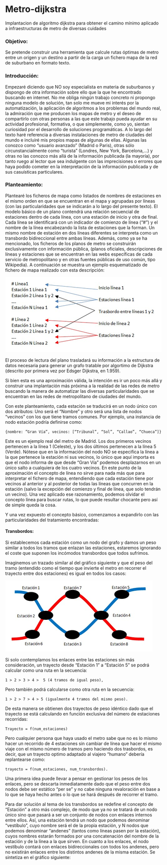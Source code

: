 # Metro-dijkstra
Implantacion de algoritmo dijkstra para obtener el camino mínimo aplicado a infraestructuras de metro de diversas cuidades

### Objetivo:
Se pretende construir una herramienta que calcule rutas óptimas de metro entre un origen y un destino a partir de la carga un fichero mapa de la red de suburbano en formato texto.

### Introducción:
Empezaré diciendo que NO soy especialista en materia de suburbanos y dispongo de otra información sobre ello que la que he encontrado buscando en internet. No me obliga ningún trabajo concreto ni propongo ninguna modelo de solución, tan solo me mueve mi interés por la automatización, la aplicación de algoritmos a los problemas del mundo real, la admiración que me producen los mapas de metro y el deseo de compartirlo con otras personas a las que este trabajo pueda ayudar en su actividad profesional, formativa, o que simplemente, como yo, sientan curiosidad por el desarrollo de soluciones programáticas.
A lo largo del texto haré referencia a diversas instalaciones de metro de ciudades del mundo e incluiré mis propios mapas de algunas de ellas. Algunas las conozco como “usuario avanzado” (Madrid o Paris), otras sólo circunstancialmente como “turista” (Londres, New York, Barcelona,…) y otras no las conozco más allá de la información publicada (la mayoría), por tanto ruego al lector que sea indulgente con las imprecisiones o errores que haya podido cometer en la interpretación de la información publicada y de sus casuísticas particulares.

### Planteamiento:
Plantearé los ficheros de mapa como listados de nombres de estaciones en el mismo orden en que se encuentran en el mapa y agrupadas por líneas (con las particularidades que se indicarán a lo largo del presente texto). El modelo básico de un plano contendrá una relación secuencial de estaciones dentro de cada línea, con una estación de inicio y otra de final. Cada línea se identificará con un indicador de comienzo de línea (“#”) y el nombre de la  línea encabezando la lista de estaciones que la forman. Un mismo nombre de estación en dos líneas diferentes se interpreta como un transbordo bidireccional entre ambas líneas. Además, como ya se ha mencionado, los ficheros de los planos de metro se construirán exclusivamente con información pública, (planos oficiales, descripciones de líneas y estaciones que se encuentran en las webs específicas de cada servicio de metropolitano y en otras fuentes públicas de uso común, tipo Wikipedia). A continuación se muestra un ejemplo esquematizado de fichero de mapa realizado con esta descripción:

![imagen1](https://github.com/rogazan/Metro-dijkstra/blob/master/images/image1.jpg)

El proceso de lectura del plano trasladará su información a la estructura de datos necesaria para generar un grafo tratable por algortimo de Dijkstra (descrito por primera vez por Edsger Dijkstra, en 1.959).

Si bien esta es una aproximación válida, la intención es ir un poco más allá y construir una implantación más próxima a la realidad de las redes de metro buscando la manera de 
automatizar las diversas particularidades que se encuentran en las redes de metropolitano de ciudades del mundo.

Con este planteamiento, cada estación se traducirá en un nodo único con dos atributos: Uno será el “Nombre” y otro será una lista de nodos “vecinos” con los que tiene tramos comunes. Por ejemplo, una instancia de nodo estación podría definirse como:

    {nombre: ”Gran Vía”, vecinos: [“Tribunal”, “Sol”, “Callao”, “Chueca”]}

Este es un ejemplo real del metro de Madrid. Los dos primeros vecinos pertenecen a la línea 1 (Celeste), y los dos últimos pertenecen a la línea 5 (Verde). Nótese que en la información del nodo NO se especifica la línea a la que pertenece la estación ni sus vecinos, lo único que aquí importa es que el nodo informa de que desde “Gran Vía” podemos desplazarnos en un único salto a cualquiera de los cuatro vecinos. En este punto de la aproximación el concepto de línea no sirve para nada más que para interpretar el fichero de mapa, entendiendo que cada estación tiene por vecinos al anterior y al posterior de todas las líneas que concurren en la estación (salvo la excepción del comienzo y final de línea, que solo tendrán un vecino). Una vez aplicado ese razonamiento, podemos olvidar el concepto línea para buscar rutas, lo que puede resultar chocante pero así de simple queda la cosa.

Y una vez expuesto el concepto básico, comenzamos a expandirlo con las particularidades del tratamiento encontradas:

#### Transbordos:
Si establecemos cada estación como un nodo del grafo y damos un peso similar a todos los tramos que enlazan las estaciones, estaremos ignorando el coste que suponen los incómodos transbordos que todos sufrimos.

Imaginemos un trazado similar al del gráfico siguiente y que el peso del tramo (entendido como el tiempo que invierte el metro en recorrer el trayecto entre dos estaciones) es igual en todos los casos:

![imagen2](https://github.com/rogazan/Metro-dijkstra/blob/master/images/image2.jpg)

Si solo contemplamos los enlaces entre las estaciones sin más consideración, un trayecto desde “Estación 1” a “Estación 5” se podrá calcular como una ruta en la secuencia:

    1 > 2 > 3 > 4 >  5 (4 tramos de igual peso), 

Pero también podrá calcularse como otra ruta en la secuencia:

    1 > 2 > 7 > 4 > 5 (igualmente 4 tramos del mismo peso).

De esta manera se obtienen dos trayectos de peso idéntico dado que el trayecto se está calculando en función exclusiva del número de estaciones recorridas:

    Trayecto = f(num_estaciones)

Pero cualquier persona que haya usado el metro sabe que no es lo mismo hacer un recorrido de 4 estaciones sin cambiar de línea que hacer el mismo viaje con el mismo número de tramos pero haciendo dos trasbordos, es decir, que un trayecto optimo adaptado al viajero “humano” debería replantearse como:

    trayecto = f(num_estaciones, num_transbordos).

Una primera idea puede llevar a pensar en gestionar los pesos de los enlaces, pero se descarta inmediatamente dado que el peso entre dos nodos debe ser estático “per se” y no cabe ninguna revaloración en base a lo que se haya hecho antes o lo que se hará después de recorrer el tramo.

Para dar solución al tema de los transbordos se redefine el concepto de “Estación” a otro más complejo, de modo que ya no se tratará de un nodo único sino que pasará a ser un conjunto de nodos con enlaces internos entre ellos. Así, una estación tendrá un nodo que podemos denominar “vestíbulo”, cuyo nombre será el de la propia estación, y N nodos que podemos denominar “andenes” (tantos como líneas pasen por la estación), cuyos nombres estarán formados por una concatenación del nombre de la estación y de la línea a la que sirven. En cuanto a los enlaces, el nodo vestíbulo contará con enlaces bidireccionales con todos los andenes, pero no existirán enlaces entre los distintos andenes de la misma estación. Se sintetiza en el gráfico siguiente:
